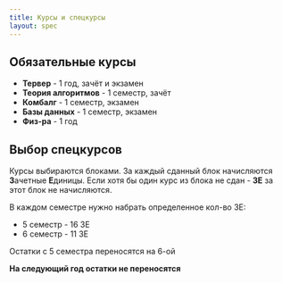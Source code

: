 ```yaml
---
title: Курсы и спецкурсы
layout: spec
---
```


## Обязательные курсы

* **Тервер** - 1 год, зачёт и экзамен
* **Теория алгоритмов** - 1 семестр, зачёт
* **Комбалг** - 1 семестр, экзамен
* **Базы данных** - 1 семестр, экзамен
* **Физ-ра** - 1 год

## Выбор спецкурсов

Курсы выбираются блоками. За каждый сданный блок начисляются **З**ачетные **Е**диницы. Если хотя бы один курс из блока не сдан - **ЗЕ** за этот блок не начисляются.

В каждом семестре нужно набрать определенное кол-во ЗЕ:

* 5 семестр - 16 ЗЕ
* 6 семестр - 11 ЗЕ

Остатки с 5 семестра переносятся на 6-ой

**На следующий год остатки не переносятся**